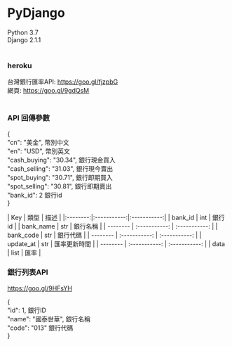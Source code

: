 # PyDjango <br/>
Python 3.7<br/>
Django 2.1.1<br/><br/>
### heroku <br/>
台灣銀行匯率API: https://goo.gl/fjzpbG<br/>
網頁: https://goo.gl/9gdQsM<br/>
<br/>
### API 回傳參數
<p> { <br/>
    "cn": "美金",  幣別中文 <br/>
    "en": "USD",   幣別英文 <br/>
    "cash_buying": "30.34",  銀行現金買入 <br/>
    "cash_selling": "31.03",  銀行現今賣出 <br/>
    "spot_buying": "30.71",  銀行即期買入 <br/>
    "spot_selling": "30.81",  銀行即期賣出 <br/>
    "bank_id": 2  銀行id <br/>
} </p>
 | Key       | 類型      | 描述   |   
 |:--------:|:-----------:|:-----------:|
 | bank_id  | int         | 銀行id       | 
 | bank_name     | str     | 銀行名稱 |
 | -------- | :-----------:  | :-----------: |
 | bank_code     | str     | 銀行代碼 |
 | -------- | :-----------:  | :-----------: |
 | update_at     | str     | 匯率更新時間 |
 | -------- | :-----------:  | :-----------: |
 | data     | list     | 匯率 |

### 銀行列表API <br/>
https://goo.gl/9HFsYH <br/>
<p>{ <br/>
       "id": 1, 銀行ID <br/>
       "name": "國泰世華", 銀行名稱 <br/>
       "code": "013" 銀行代碼<br/>
    }<p>

